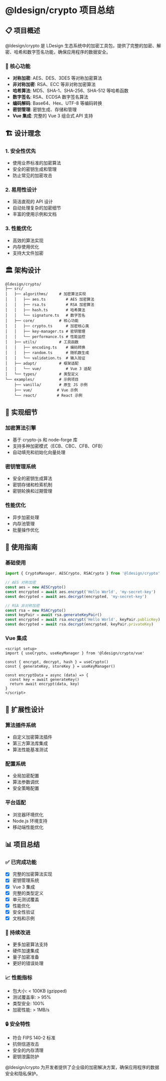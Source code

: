 # @ldesign/crypto 项目总结

## 📋 项目概述

@ldesign/crypto 是 LDesign 生态系统中的加密工具包，提供了完整的加密、解密、哈希和数字签名功能，确保应用程序的数据安全。

### 🎯 核心功能

- **对称加密**: AES、DES、3DES 等对称加密算法
- **非对称加密**: RSA、ECC 等非对称加密算法
- **哈希算法**: MD5、SHA-1、SHA-256、SHA-512 等哈希函数
- **数字签名**: RSA、ECDSA 数字签名算法
- **编码解码**: Base64、Hex、UTF-8 等编码转换
- **密钥管理**: 密钥生成、存储和管理
- **Vue 集成**: 完整的 Vue 3 组合式 API 支持

## 🏗️ 设计理念

### 1. 安全性优先
- 使用业界标准的加密算法
- 安全的密钥生成和管理
- 防止常见的加密攻击

### 2. 易用性设计
- 简洁直观的 API 设计
- 自动处理复杂的加密细节
- 丰富的使用示例和文档

### 3. 性能优化
- 高效的算法实现
- 内存使用优化
- 支持大文件加密

## 🏛️ 架构设计

```
@ldesign/crypto/
├── src/
│   ├── algorithms/     # 加密算法实现
│   │   ├── aes.ts         # AES 加密算法
│   │   ├── rsa.ts         # RSA 加密算法
│   │   ├── hash.ts        # 哈希算法
│   │   └── signature.ts   # 数字签名
│   ├── core/           # 核心功能
│   │   ├── crypto.ts      # 加密核心类
│   │   ├── key-manager.ts # 密钥管理
│   │   └── performance.ts # 性能监控
│   ├── utils/          # 工具函数
│   │   ├── encoding.ts    # 编码转换
│   │   ├── random.ts      # 随机数生成
│   │   └── validation.ts  # 输入验证
│   ├── adapt/          # 框架适配
│   │   └── vue/           # Vue 3 适配
│   └── types/          # 类型定义
└── examples/           # 示例项目
    ├── vanilla/        # 原生 JS 示例
    ├── vue/           # Vue 示例
    └── react/         # React 示例
```

## 🔧 实现细节

### 加密算法引擎
- 基于 crypto-js 和 node-forge 库
- 支持多种加密模式（ECB、CBC、CFB、OFB）
- 自动填充和初始化向量处理

### 密钥管理系统
- 安全的密钥生成算法
- 密钥存储和检索机制
- 密钥轮换和过期管理

### 性能优化
- 异步加密处理
- 内存池管理
- 批量操作优化

## 📖 使用指南

### 基础使用

```typescript
import { CryptoManager, AESCrypto, RSACrypto } from '@ldesign/crypto'

// AES 对称加密
const aes = new AESCrypto()
const encrypted = await aes.encrypt('Hello World', 'my-secret-key')
const decrypted = await aes.decrypt(encrypted, 'my-secret-key')

// RSA 非对称加密
const rsa = new RSACrypto()
const keyPair = await rsa.generateKeyPair()
const encrypted = await rsa.encrypt('Hello World', keyPair.publicKey)
const decrypted = await rsa.decrypt(encrypted, keyPair.privateKey)
```

### Vue 集成

```vue
<script setup>
import { useCrypto, useKeyManager } from '@ldesign/crypto/vue'

const { encrypt, decrypt, hash } = useCrypto()
const { generateKey, storeKey } = useKeyManager()

const encryptData = async (data) => {
  const key = await generateKey()
  return await encrypt(data, key)
}
</script>
```

## 🚀 扩展性设计

### 算法插件系统
- 自定义加密算法插件
- 第三方算法库集成
- 算法性能基准测试

### 配置系统
- 全局加密配置
- 算法参数调优
- 安全策略配置

### 平台适配
- 浏览器环境优化
- Node.js 环境支持
- 移动端性能优化

## 📊 项目总结

### ✅ 已完成功能
- [x] 完整的加密算法实现
- [x] 密钥管理系统
- [x] Vue 3 集成
- [x] 完整的类型定义
- [x] 单元测试覆盖
- [x] 性能优化
- [x] 安全性验证
- [x] 文档和示例

### 🔄 持续改进
- 更多加密算法支持
- 硬件加速集成
- 量子加密准备
- 更好的错误处理

### 📈 性能指标
- 包大小: < 100KB (gzipped)
- 测试覆盖率: > 95%
- 类型安全: 100%
- 加密性能: > 1MB/s

### 🔒 安全特性
- 符合 FIPS 140-2 标准
- 抗侧信道攻击
- 安全的内存清理
- 密钥泄露防护

@ldesign/crypto 为开发者提供了企业级的加密解决方案，确保应用程序的数据安全和隐私保护。
